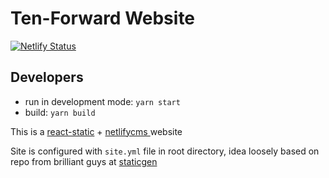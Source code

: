 # Ten-Forward Website

[![Netlify Status](https://api.netlify.com/api/v1/badges/b659447f-3448-436c-8171-ae01e17923f0/deploy-status)](https://app.netlify.com/sites/peaceful-gates-58e765/deploys)

## Developers

* run in development mode: `yarn start`
* build: `yarn build`

This is a [react-static](https://github.com/nozzle/react-static) + [netlifycms ](https://github.com/netlify/netlify-cms) website

Site is configured with `site.yml` file in root directory, idea loosely based on repo from brilliant guys at [staticgen](https://github.com/netlify/staticgen)